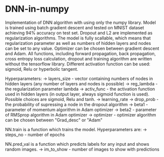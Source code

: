 # DNN-in-numpy

Implementation of DNN algorithm with using only the numpy library. Model is trained using batch gradient descent and tested on MNIST dataset achieving 94% accuracy on test set.
Dropout and L2 are implemented as regularization algorithms. The model is fully scallable, which means that regularization parameter as well as numbers of hidden layers and nodes can be set to any value. 
Optimizer can be chosen between gradient descent and Adam.
All functions, including forward propagation, back propagation, cross entropy loss calculation, dropout and training algorithm are written without the tensorflow library. 
Different activation function can be used: sigmoid, Relu or hyperbolic tangent.

 
Hyperparameters:
-> layers_size - vector containing numbers of nodes in hidden layers 
    (any number of layers and nodes is possible)
-> reg_lambda - the regularization parameter lambda
-> activ_func - the activation function used in hidden layers 
    (in output layer, always sigmoid function is used). 
    Possible choices are sigmoid, Relu and tanh.
-> learning_rate
-> drop_prob - the probability of supressing a node in the dropout algorithm
-> beta1 - parameter of momentum algorithm in Adam optimizer
-> beta2 - parameter of RMSprop algorithm in Adam optimizer
-> optimizer - optimizer algorithm can be chosen between "Grad_desc" or "Adam"

NN.train is a function which trains the model. Hyperparameters are:
-> steps_no - number of epochs

NN.pred_val is a function which predicts labels for any input and shows random images. 
-> im_to_show - number of images to show with predictions
